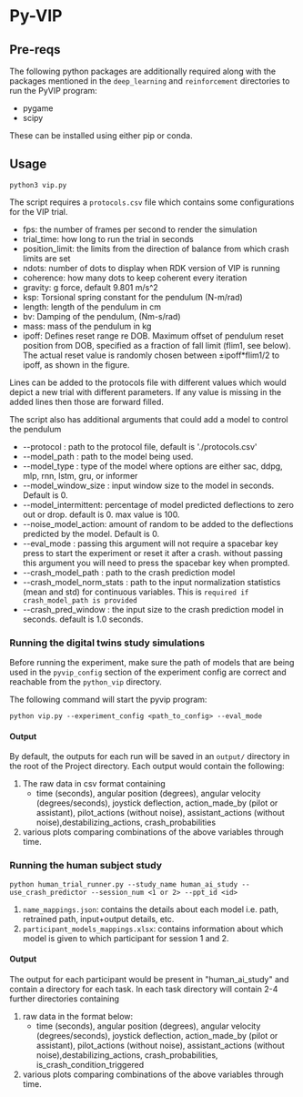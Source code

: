 # Py-VIP

## Pre-reqs

The following python packages are additionally required along with the packages mentioned in the `deep_learning` and `reinforcement` directories to run the PyVIP program:

- pygame
- scipy


These can be installed using either pip or conda. 
## Usage

`python3 vip.py`

The script requires a `protocols.csv` file which contains some configurations for the VIP trial. 

* fps: the number of frames per second to render the simulation
* trial_time: how long to run the trial in seconds
* position_limit: the limits from the direction of balance from which crash limits are set
* ndots: number of dots to display when RDK version of VIP is running
* coherence: how many dots to keep coherent every iteration
* gravity: g force, default 9.801 m/s^2
* ksp: Torsional spring constant for the pendulum  (N-m/rad)
* length: length of the pendulum in cm 
* bv: Damping of the pendulum, (Nm-s/rad)
* mass: mass of the pendulum in kg
* ipoff: Defines reset range re DOB. Maximum offset of pendulum reset position from DOB, 
specified  as a fraction of fall limit (flim1, see below).  The actual reset  value is randomly
chosen between  ±ipoff*flim1/2  to ipoff, as shown in the figure.

Lines can be added to the protocols file with different values which would depict a new trial with different parameters. If any value is missing in the added lines then those are forward filled. 

The script also has additional arguments that could add a model to control the pendulum

 * --protocol : path to the protocol file, default is './protocols.csv'
 * --model_path : path to the model being used.
 * --model_type : type of the model where options are either sac, ddpg, mlp, rnn, lstm, gru, or informer  
 * --model_window_size : input window size to the model in seconds. Default is 0. 
 * --model_intermittent: percentage of model predicted deflections to zero out or drop. default is 0. max value is 100. 
 * --noise_model_action: amount of random to be added to the deflections predicted by the model. Default is 0. 
 * --eval_mode : passing this argument will not require a spacebar key press to start the experiment or reset it after a crash. without passing this argument you will need to press the spacebar key when prompted.
 * --crash_model_path : path to the crash prediction model
 * --crash_model_norm_stats : path to the input normalization statistics (mean and std) for continuous variables. This is `required if crash_model_path is provided`
 * --crash_pred_window : the input size to the crash prediction model in seconds. default is 1.0 seconds.



### Running the digital twins study simulations

Before running the experiment, make sure the path of models that are being used in the `pyvip_config` section of the experiment config are correct and reachable from the `python_vip` directory. 


The following command will start the pyvip program:

`python vip.py --experiment_config <path_to_config> --eval_mode`

#### Output

By default, the outputs for each run will be saved in an `output/` directory in the root of the Project directory. 
Each output would contain the following:
1. The raw data in csv format containing
    * time (seconds), angular position (degrees), angular velocity (degrees/seconds), joystick deflection, action_made_by (pilot or assistant), pilot_actions (without noise), assistant_actions (without noise),destabilizing_actions, crash_probabilities
2. various plots comparing combinations of the above variables through time. 


### Running the human subject study

`python human_trial_runner.py --study_name human_ai_study --use_crash_predictor --session_num <1 or 2> --ppt_id <id>`

1. `name_mappings.json`: contains the details about each model i.e. path, retrained path, input+output details, etc.
2. `participant_models_mappings.xlsx`: contains information about which model is given to which participant for session 1 and 2. 

#### Output

The output for each participant would be present in "human_ai_study" and contain a directory for each task. In each task directory will contain 2-4 further directories containing 
1. raw data in the format below:
    * time (seconds), angular position (degrees), angular velocity (degrees/seconds), joystick deflection, action_made_by (pilot or assistant), pilot_actions (without noise), assistant_actions (without noise),destabilizing_actions, crash_probabilities, is_crash_condition_triggered
2. various plots comparing combinations of the above variables through time. 
